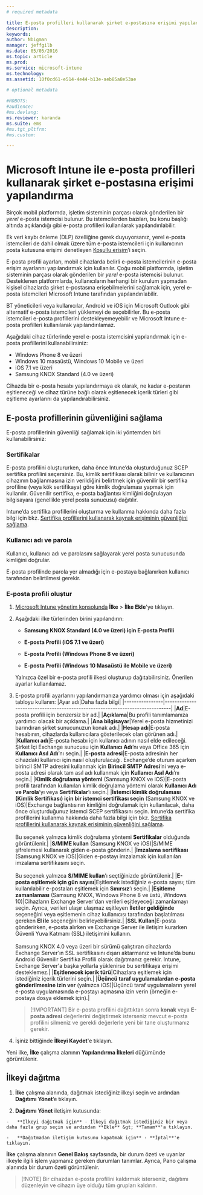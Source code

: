 ```yaml
---
# required metadata

title: E-posta profilleri kullanarak şirket e-postasına erişimi yapılandırma | Microsoft Intune
description:
keywords:
author: Nbigman
manager: jeffgilb
ms.date: 05/05/2016
ms.topic: article
ms.prod:
ms.service: microsoft-intune
ms.technology:
ms.assetid: 10f0cd61-e514-4e44-b13e-aeb85a8e53ae

# optional metadata

#ROBOTS:
#audience:
#ms.devlang:
ms.reviewer: karanda
ms.suite: ems
#ms.tgt_pltfrm:
#ms.custom:

---
```


# Microsoft Intune ile e-posta profilleri kullanarak şirket e-postasına erişimi yapılandırma
Birçok mobil platformda, işletim sisteminin parçası olarak gönderilen bir *yerel* e-posta istemcisi bulunur.  Bu istemcilerden bazıları, bu konu başlığı altında açıklandığı gibi e-posta profilleri kullanılarak yapılandırılabilir.

Ek veri kaybı önleme (DLP) özelliğine gerek duyuyorsanız, yerel e-posta istemcileri de dahil olmak üzere tüm e-posta istemcileri için kullanıcının posta kutusuna erişimi denetleyen [Koşullu erişim](restrict-access-to-email-and-o365-services-with-microsoft-intune.md)’i seçin.

E-posta profili ayarları, mobil cihazlarda belirli e-posta istemcilerinin e-posta erişim ayarlarını yapılandırmak için kullanılır.   Çoğu mobil platformda, işletim sisteminin parçası olarak gönderilen bir *yerel* e-posta istemcisi bulunur.  Desteklenen platformlarda, kullanıcıların herhangi bir kurulum yapmadan kişisel cihazlarda şirket e-postasına erişebilmelerini sağlamak için, yerel e-posta istemcileri Microsoft Intune tarafından yapılandırılabilir.  

BT yöneticileri veya kullanıcılar, Android ve iOS için Microsoft Outlook gibi alternatif e-posta istemcileri yüklemeyi de seçebilirler.  Bu e-posta istemcileri e-posta profillerini destekleyemeyebilir ve Microsoft Intune e-posta profilleri kullanılarak yapılandırılamaz.  

Aşağıdaki cihaz türlerinde yerel e-posta istemcisini yapılandırmak için e-posta profillerini kullanabilirsiniz:
-   Windows Phone 8 ve üzeri
-   Windows 10 masaüstü, Windows 10 Mobile ve üzeri
-   iOS 7.1 ve üzeri
-   Samsung KNOX Standard (4.0 ve üzeri)


Cihazda bir e-posta hesabı yapılandırmaya ek olarak, ne kadar e-postanın eşitleneceği ve cihaz türüne bağlı olarak eşitlenecek içerik türleri gibi eşitleme ayarlarını da yapılandırabilirsiniz.

## E-posta profillerinin güvenliğini sağlama
E-posta profillerinin güvenliği sağlamak için iki yöntemden biri kullanabilirsiniz:

### Sertifikalar
E-posta profilini oluştururken, daha önce Intune’da oluşturduğunuz SCEP sertifika profilini seçersiniz. Bu, kimlik sertifikası olarak bilinir ve kullanıcının cihazının bağlanmasına izin verildiğini belirtmek için güvenilir bir sertifika profiline (veya kök sertifikaya) göre kimlik doğrulaması yapmak için kullanılır. Güvenilir sertifika, e-posta bağlantısı kimliğini doğrulayan bilgisayara (genellikle yerel posta sunucusu) dağıtılır.

Intune’da sertifika profillerini oluşturma ve kullanma hakkında daha fazla bilgi için bkz. [Sertifika profillerini kullanarak kaynak erişiminin güvenliğini sağlama](secure-resource-access-with-certificate-profiles.md).

### Kullanıcı adı ve parola
Kullanıcı, kullanıcı adı ve parolasını sağlayarak yerel posta sunucusunda kimliğini doğrular.

E-posta profilinde parola yer almadığı için e-postaya bağlanırken kullanıcı tarafından belirtilmesi gerekir.

### E-posta profili oluştur

1.  [Microsoft Intune yönetim konsolunda](https://manage.microsoft.com) **İlke** &gt; **İlke Ekle**'ye tıklayın.

2.  Aşağıdaki ilke türlerinden birini yapılandırın:

    -   **Samsung KNOX Standard (4.0 ve üzeri) için E-posta Profili**

    -   **E-posta Profili (iOS 7.1 ve üzeri)**

    -   **E-posta Profili (Windows Phone 8 ve üzeri)**

    -   **E-posta Profili (Windows 10 Masaüstü ile Mobile ve üzeri)**

    Yalnızca özel bir e-posta profili ilkesi oluşturup dağıtabilirsiniz. Önerilen ayarlar kullanılamaz.

3.  E-posta profili ayarlarını yapılandırmanıza yardımcı olması için aşağıdaki tabloyu kullanın:
    |Ayar adı|Daha fazla bilgi|
    |----------------|-----------------------------------------------------------------------------|
    |**Ad**|E-posta profili için benzersiz bir ad.|
    |**Açıklama**|Bu profili tanımlamanıza yardımcı olacak bir açıklama.|
    |**Ana bilgisayar**|Yerel e-posta hizmetinizi barındıran şirket sunucunuzun konak adı.|
    |**Hesap adı**|E-posta hesabının, cihazlarda kullanıcılara gösterilecek olan görünen adı.|
    |**Kullanıcı adı**|E-posta hesabı için kullanıcı adının nasıl elde edileceği. Şirket İçi Exchange sunucusu için **Kullanıcı Adı**’nı veya Office 365 için **Kullanıcı Asıl Adı**’nı seçin.|
    |**E-posta adresi**|E-posta adresinin her cihazdaki kullanıcı için nasıl oluşturulacağı. Exchange’de oturum açarken birincil SMTP adresini kullanmak için **Birincil SMTP Adresi**’ni veya e-posta adresi olarak tam asıl adı kullanmak için **Kullanıcı Asıl Adı**’nı seçin.|
    |**Kimlik doğrulama yöntemi** (Samsung KNOX ve iOS)|E-posta profili tarafından kullanılan kimlik doğrulama yöntemi olarak **Kullanıcı Adı ve Parola**’yı veya **Sertifikalar**’ı seçin.|
    |**İstemci kimlik doğrulaması (Kimlik Sertifikası) için bir istemci sertifikası seçin** (Samsung KNOX ve iOS)|Exchange bağlantısının kimliğini doğrulamak için kullanılacak, daha önce oluşturduğunuz istemci SCEP sertifikasını seçin. Intune’da sertifika profillerini kullanma hakkında daha fazla bilgi için bkz. [Sertifika profillerini kullanarak kaynak erişiminin güvenliğini sağlama](secure-resource-access-with-certificate-profiles.md).<br /><br />Bu seçenek yalnızca kimlik doğrulama yöntemi **Sertifikalar** olduğunda görüntülenir.|
    |**S/MIME kullan** (Samsung KNOX ve iOS)|S/MIME şifrelemesi kullanarak giden e-posta gönderin.|
    |**İmzalama sertifikası** (Samsung KNOX ve iOS)|Giden e-postayı imzalamak için kullanılan imzalama sertifikasını seçin.<br /><br />Bu seçenek yalnızca **S/MIME kullan**’ı seçtiğinizde görüntülenir.|
    |**E-posta eşitlemek için gün sayısı**|Eşitlemek istediğiniz e-posta sayısı; tüm kullanılabilir e-postaları eşitlemek için **Sınırsız**’ı seçin.|
    |**Eşitleme zamanlaması** (Samsung KNOX, Windows Phone 8 ve üstü, Windows 10)|Cihazların Exchange Server'dan verileri eşitleyeceği zamanlamayı seçin. Ayrıca, verileri ulaşır ulaşmaz eşitleyen **İletiler geldiğinde** seçeneğini veya eşitlemenin cihaz kullanıcısı tarafından başlatılması gereken **El ile** seçeneğini belirleyebilirsiniz.|
    |**SSL Kullan**|E-posta gönderirken, e-posta alırken ve Exchange Server ile iletişim kurarken Güvenli Yuva Katmanı (SSL) iletişimini kullanın.<br /><br />Samsung KNOX 4.0 veya üzeri bir sürümü çalıştıran cihazlarda Exchange Server’ın SSL sertifikasını dışarı aktarmanız ve Intune’da bunu Android Güvenilir Sertifika Profili olarak dağıtmanız gerekir. Intune, Exchange Server'a başka yollarla yüklenirse bu sertifikaya erişimi desteklemez.|
    |**Eşitlenecek içerik türü**|Cihazlara eşitlemek için istediğiniz içerik türlerini seçin.| 
    |**Üçüncü taraf uygulamalardan e-posta gönderilmesine izin ver** (yalnızca iOS)|Üçüncü taraf uygulamaların yerel e-posta uygulamasında e-postayı açmasına izin verin (örneğin e-postaya dosya eklemek için).|

    > [!IMPORTANT] Bir e-posta profilini dağıttıktan sonra **konak** veya **E-posta adresi** değerlerini değiştirmek isterseniz mevcut e-posta profilini silmeniz ve gerekli değerlerle yeni bir tane oluşturmanız gerekir.

4.  İşiniz bittiğinde **İlkeyi Kaydet**'e tıklayın.

Yeni ilke, **İlke** çalışma alanının **Yapılandırma İlkeleri** düğümünde görüntülenir.

## İlkeyi dağıtma

1.   **İlke** çalışma alanında, dağıtmak istediğiniz ilkeyi seçin ve ardından **Dağıtımı Yönet**’e tıklayın.

2.   **Dağıtımı Yönet** iletişim kutusunda:

    -   **İlkeyi dağıtmak için** - İlkeyi dağıtmak istediğiniz bir veya daha fazla grup seçin ve ardından **Ekle** &gt; **Tamam**'a tıklayın.

    -   **Dağıtmadan iletişim kutusunu kapatmak için** - **İptal**'e tıklayın.

 **İlke** çalışma alanının **Genel Bakış** sayfasında, bir durum özeti ve uyarılar ilkeyle ilgili işlem yapmanız gereken durumları tanımlar. Ayrıca, Pano çalışma alanında bir durum özeti görüntülenir.

> [!NOTE] Bir cihazdan e-posta profilini kaldırmak isterseniz, dağıtımı düzenleyin ve cihazın üye olduğu tüm grupları kaldırın.




<!--HONumber=Jun16_HO1-->


